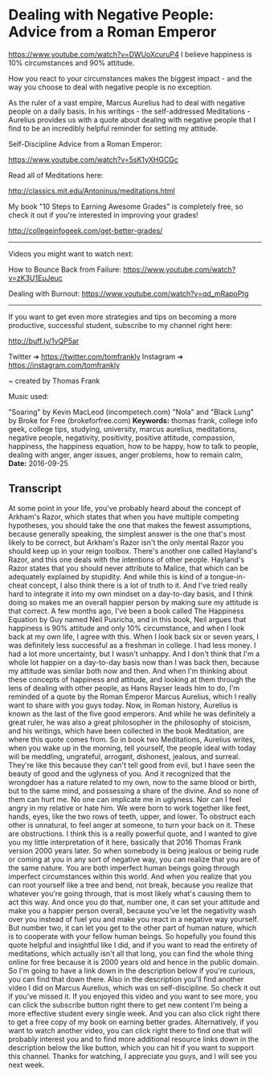 # Dealing with Negative People: Advice from a Roman Emperor
https://www.youtube.com/watch?v=DWUoXcuruP4
I believe happiness is 10% circumstances and 90% attitude. 

How you react to your circumstances makes the biggest impact - and the way you choose to deal with negative people is no exception.

As the ruler of a vast empire, Marcus Aurelius had to deal with negative people on a daily basis. In his writings - the self-addressed Meditations - Aurelius provides us with a quote about dealing with negative people that I find to be an incredibly helpful reminder for setting my attitude.

Self-Discipline Advice from a Roman Emperor: 

https://www.youtube.com/watch?v=5sK1yXHGCGc

Read all of Meditations here: 

http://classics.mit.edu/Antoninus/meditations.html

My book "10 Steps to Earning Awesome Grades" is completely free, so check it out if you're interested in improving your grades!

http://collegeinfogeek.com/get-better-grades/

----------

Videos you might want to watch next:

How to Bounce Back from Failure: https://www.youtube.com/watch?v=zK3U1EuJeuc

Dealing with Burnout: https://www.youtube.com/watch?v=qd_mRapoPtg

----------

If you want to get even more strategies and tips on becoming a more productive, successful student, subscribe to my channel right here:

http://buff.ly/1vQP5ar

Twitter ➔ https://twitter.com/tomfrankly
Instagram ➔ https://instagram.com/tomfrankly

~ created by Thomas Frank

Music used:

"Soaring" by Kevin MacLeod (incompetech.com)
"Nola" and "Black Lung" by Broke for Free (brokeforfree.com)
**Keywords:** thomas frank, college info geek, college tips, studying, university, marcus aurelius, meditations, negative people, negativity, positivity, positive attitude, compassion, happiness, the happiness equation, how to be happy, how to talk to people, dealing with anger, anger issues, anger problems, how to remain calm, 
**Date:** 2016-09-25

## Transcript
 At some point in your life, you've probably heard about the concept of Arkham's Razor, which states that when you have multiple competing hypotheses, you should take the one that makes the fewest assumptions, because generally speaking, the simplest answer is the one that's most likely to be correct, but Arkham's Razor isn't the only mental Razor you should keep up in your reign toolbox. There's another one called Hayland's Razor, and this one deals with the intentions of other people. Hayland's Razor states that you should never attribute to Malice, that which can be adequately explained by stupidity. And while this is kind of a tongue-in-cheat concept, I also think there is a lot of truth to it. And I've tried really hard to integrate it into my own mindset on a day-to-day basis, and I think doing so makes me an overall happier person by making sure my attitude is that correct. A few months ago, I've been a book called The Happiness Equation by Guy named Neil Pusricha, and in this book, Neil argues that happiness is 90% attitude and only 10% circumstance, and when I look back at my own life, I agree with this. When I look back six or seven years, I was definitely less successful as a freshman in college. I had less money. I had a lot more uncertainty, but I wasn't unhappy. And I don't think that I'm a whole lot happier on a day-to-day basis now than I was back then, because my attitude was similar both now and then. And when I'm thinking about these concepts of happiness and attitude, and looking at them through the lens of dealing with other people, as Hans Rayser leads him to do, I'm reminded of a quote by the Roman Emperor Marcus Aurelius, which I really want to share with you guys today. Now, in Roman history, Aurelius is known as the last of the five good emperors. And while he was definitely a great ruler, he was also a great philosopher in the philosophy of stoicism, and his writings, which have been collected in the book Meditation, are where this quote comes from. So in book two Meditations, Aurelius writes, when you wake up in the morning, tell yourself, the people ideal with today will be meddling, ungrateful, arrogant, dishonest, jealous, and surreal. They're like this because they can't tell good from evil, but I have seen the beauty of good and the uglyness of you. And it recognized that the wrongdoer has a nature related to my own, now to the same blood or birth, but to the same mind, and possessing a share of the divine. And so none of them can hurt me. No one can implicate me in uglyness. Nor can I feel angry in my relative or hate him. We were born to work together like feet, hands, eyes, like the two rows of teeth, upper, and lower. To obstruct each other is unnatural, to feel anger at someone, to turn your back on it. These are obstructions. I think this is a really powerful quote, and I wanted to give you my little interpretation of it here, basically that 2016 Thomas Frank version 2000 years later. So when somebody is being jealous or being rude or coming at you in any sort of negative way, you can realize that you are of the same nature. You are both imperfect human beings going through imperfect circumstances within this world. And when you realize that you can root yourself like a tree and bend, not break, because you realize that whatever you're going through, that is most likely what's causing them to act this way. And once you do that, number one, it can set your attitude and make you a happier person overall, because you've let the negativity wash over you instead of fuel you and make you react in a negative way yourself. But number two, it can let you get to the other part of human nature, which is to cooperate with your fellow human beings. So hopefully you found this quote helpful and insightful like I did, and if you want to read the entirety of meditations, which actually isn't all that long, you can find the whole thing online for free because it is 2000 years old and hence in the public domain. So I'm going to have a link down in the description below if you're curious, you can find that down there. Also in the description you'll find another video I did on Marcus Aurelius, which was on self-discipline. So check it out if you've missed it. If you enjoyed this video and you want to see more, you can click the subscribe button right there to get new content I'm being a more effective student every single week. And you can also click right there to get a free copy of my book on earning better grades. Alternatively, if you want to watch another video, you can click right there to find one that will probably interest you and to find more additional resource links down in the description below the like button, which you can hit if you want to support this channel. Thanks for watching, I appreciate you guys, and I will see you next week.
